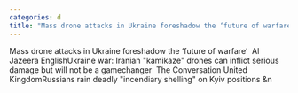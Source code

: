 ```yaml
---
categories: d
title: "Mass drone attacks in Ukraine foreshadow the ‘future of warfare’  Al Jazeera English"
---
```

Mass drone attacks in Ukraine foreshadow the ‘future of warfare’&nbsp;&nbsp;Al Jazeera EnglishUkraine war: Iranian "kamikaze" drones can inflict serious damage but will not be a gamechanger&nbsp;&nbsp;The Conversation United KingdomRussians rain deadly "incendiary shelling" on Kyiv positions&nbsp;&n